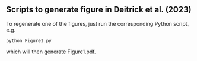 ## Scripts to generate figure in Deitrick et al. (2023)

To regenerate one of the figures, just run the corresponding Python script, e.g.

`python Figure1.py`

which will then generate Figure1.pdf. 